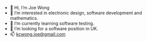 - 👋 Hi, I’m Joe Wong
- 👀 I’m interested in electronic design, software development and mathematics.
- 🌱 I’m currently learning software testing.
- 🏢 I’m looking for a software position in UK.
- 📫 kcwong.joe@gmail.com

<!---
kcwongjoe/kcwongjoe is a ✨ special ✨ repository because its `README.md` (this file) appears on your GitHub profile.
You can click the Preview link to take a look at your changes.
--->
